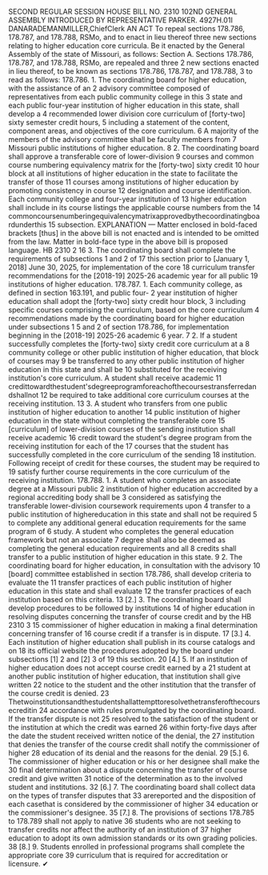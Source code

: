SECOND REGULAR SESSION
HOUSE BILL NO. 2310
102ND GENERAL ASSEMBLY
INTRODUCED BY REPRESENTATIVE PARKER.
4927H.01I DANARADEMANMILLER,ChiefClerk
AN ACT
To repeal sections 178.786, 178.787, and 178.788, RSMo, and to enact in lieu thereof three
new sections relating to higher education core curricula.
Be it enacted by the General Assembly of the state of Missouri, as follows:
Section A. Sections 178.786, 178.787, and 178.788, RSMo, are repealed and three
2 new sections enacted in lieu thereof, to be known as sections 178.786, 178.787, and 178.788,
3 to read as follows:
178.786. 1. The coordinating board for higher education, with the assistance of an
2 advisory committee composed of representatives from each public community college in this
3 state and each public four-year institution of higher education in this state, shall develop a
4 recommended lower division core curriculum of [forty-two] sixty semester credit hours,
5 including a statement of the content, component areas, and objectives of the core curriculum.
6 A majority of the members of the advisory committee shall be faculty members from
7 Missouri public institutions of higher education.
8 2. The coordinating board shall approve a transferable core of lower-division
9 courses and common course numbering equivalency matrix for the [forty-two] sixty credit
10 hour block at all institutions of higher education in the state to facilitate the transfer of those
11 courses among institutions of higher education by promoting consistency in course
12 designation and course identification. Each community college and four-year institution of
13 higher education shall include in its course listings the applicable course numbers from the
14 commoncoursenumberingequivalencymatrixapprovedbythecoordinatingboardunderthis
15 subsection.
EXPLANATION — Matter enclosed in bold-faced brackets [thus] in the above bill is not enacted and is
intended to be omitted from the law. Matter in bold-face type in the above bill is proposed language.
HB 2310 2
16 3. The coordinating board shall complete the requirements of subsections 1 and 2 of
17 this section prior to [January 1, 2018] June 30, 2025, for implementation of the core
18 curriculum transfer recommendations for the [2018-19] 2025-26 academic year for all public
19 institutions of higher education.
178.787. 1. Each community college, as defined in section 163.191, and public four-
2 year institution of higher education shall adopt the [forty-two] sixty credit hour block,
3 including specific courses comprising the curriculum, based on the core curriculum
4 recommendations made by the coordinating board for higher education under subsections 1
5 and 2 of section 178.786, for implementation beginning in the [2018-19] 2025-26 academic
6 year.
7 2. If a student successfully completes the [forty-two] sixty credit core curriculum at a
8 community college or other public institution of higher education, that block of courses may
9 be transferred to any other public institution of higher education in this state and shall be
10 substituted for the receiving institution's core curriculum. A student shall receive academic
11 credittowardthestudent'sdegreeprogramforeachofthecoursestransferredandshallnot
12 be required to take additional core curriculum courses at the receiving institution.
13 3. A student who transfers from one public institution of higher education to another
14 public institution of higher education in the state without completing the transferable core
15 [curriculum] of lower-division courses of the sending institution shall receive academic
16 credit toward the student's degree program from the receiving institution for each of the
17 courses that the student has successfully completed in the core curriculum of the sending
18 institution. Following receipt of credit for these courses, the student may be required to
19 satisfy further course requirements in the core curriculum of the receiving institution.
178.788. 1. A student who completes an associate degree at a Missouri public
2 institution of higher education accredited by a regional accrediting body shall be
3 considered as satisfying the transferable lower-division coursework requirements upon
4 transfer to a public institution of highereducation in this state and shall not be required
5 to complete any additional general education requirements for the same program of
6 study. A student who completes the general education framework but not an associate
7 degree shall also be deemed as completing the general education requirements and all
8 credits shall transfer to a public institution of higher education in this state.
9 2. The coordinating board for higher education, in consultation with the advisory
10 [board] committee established in section 178.786, shall develop criteria to evaluate the
11 transfer practices of each public institution of higher education in this state and shall evaluate
12 the transfer practices of each institution based on this criteria.
13 [2.] 3. The coordinating board shall develop procedures to be followed by institutions
14 of higher education in resolving disputes concerning the transfer of course credit and by the
HB 2310 3
15 commissioner of higher education in making a final determination concerning transfer of
16 course credit if a transfer is in dispute.
17 [3.] 4. Each institution of higher education shall publish in its course catalogs and on
18 its official website the procedures adopted by the board under subsections [1] 2 and [2] 3 of
19 this section.
20 [4.] 5. If an institution of higher education does not accept course credit earned by a
21 student at another public institution of higher education, that institution shall give written
22 notice to the student and the other institution that the transfer of the course credit is denied.
23 Thetwoinstitutionsandthestudentshallattempttoresolvethetransferofthecoursecreditin
24 accordance with rules promulgated by the coordinating board. If the transfer dispute is not
25 resolved to the satisfaction of the student or the institution at which the credit was earned
26 within forty-five days after the date the student received written notice of the denial, the
27 institution that denies the transfer of the course credit shall notify the commissioner of higher
28 education of its denial and the reasons for the denial.
29 [5.] 6. The commissioner of higher education or his or her designee shall make the
30 final determination about a dispute concerning the transfer of course credit and give written
31 notice of the determination as to the involved student and institutions.
32 [6.] 7. The coordinating board shall collect data on the types of transfer disputes that
33 arereported and the disposition of each casethat is considered by the commissioner of higher
34 education or the commissioner's designee.
35 [7.] 8. The provisions of sections 178.785 to 178.789 shall not apply to native
36 students who are not seeking to transfer credits nor affect the authority of an institution of
37 higher education to adopt its own admission standards or its own grading policies.
38 [8.] 9. Students enrolled in professional programs shall complete the appropriate core
39 curriculum that is required for accreditation or licensure.
✔